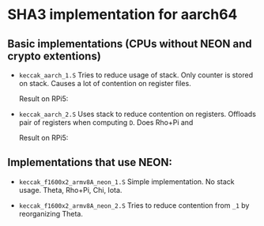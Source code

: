 # SHA3 implementation for aarch64

## Basic implementations (CPUs without NEON and crypto extentions)

* ``keccak_aarch_1.S``
	Tries to reduce usage of stack. Only counter is stored on stack. Causes a lot of contention on register files.

	Result on RPi5:

* ``keccak_aarch_2.S``
	Uses stack to reduce contention on registers. Offloads pair of registers when computing ``D``. Does Rho+Pi and

	Result on RPi5:

## Implementations that use NEON:

* ``keccak_f1600x2_armv8A_neon_1.S``
	Simple implementation. No stack usage. Theta, Rho+Pi, Chi, Iota.

* ``keccak_f1600x2_armv8A_neon_2.S``
	Tries to reduce contention from ``_1`` by reorganizing Theta.


